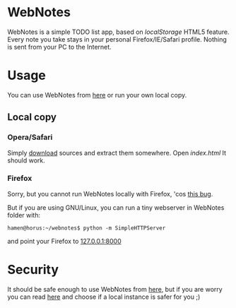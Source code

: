 # WebNotes
WebNotes is a simple TODO list app, based on *localStorage* HTML5 feature. Every note you take stays in your personal Firefox/IE/Safari profile. Nothing is sent from your PC to the Internet.

# Usage
You can use WebNotes from [here](http://hamen.github.com/webnotes) or
run your own local copy.

## Local copy
### Opera/Safari
Simply
[download](http://github.com/hamen/itasanotifier/archives/master)
sources and extract them somewhere. Open *index.html* It should work.

### Firefox
Sorry, but you cannot run WebNotes locally with Firefox, 'cos [this
bug](https://bugzilla.mozilla.org/show_bug.cgi?id=507361).

But if you are using GNU/Linux, you can run a tiny webserver in
WebNotes folder with:

`hamen@horus:~/webnotes$ python -m SimpleHTTPServer`

and point your Firefox to [127.0.0.1:8000](http://127.0.0.1:8000)

# Security
It should be safe enough to use WebNotes from
[here](http://hamen.github.com/webnotes), but if you are worry you can
read [here](http://dev.w3.org/html5/webstorage/#security-storage) and
choose if a local instance is safer for you ;)
